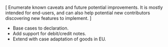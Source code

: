 [ Enumerate known caveats and future potential improvements.
  It is mostly intended for end-users, and can also help
  potential new contributors discovering new features to implement. ]

- Base cases to declaration.
- Add support for debit/credit notes.
- Extend with case adaptation of goods in EU.
